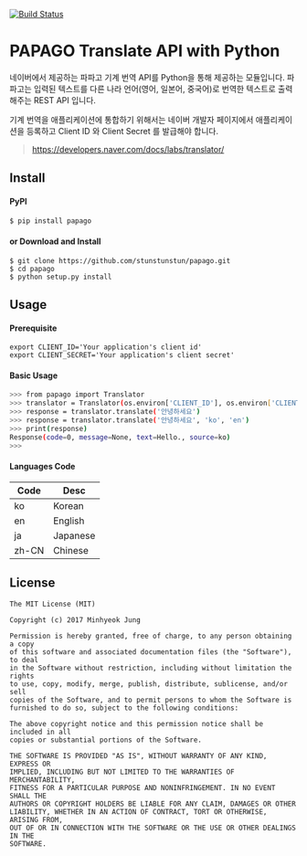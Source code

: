 [![Build Status](https://travis-ci.org/stunstunstun/papagotrans.svg?branch=master)](https://travis-ci.org/stunstunstun/papagotrans)

# PAPAGO Translate API with Python

네이버에서 제공하는 파파고 기계 번역 API를 Python을 통해 제공하는 모듈입니다. 파파고는 입력된 텍스트를 다른 나라 언어(영어, 일본어, 중국어)로 번역한 텍스트로 출력해주는 REST API 입니다. 

기계 번역을 애플리케이션에 통합하기 위해서는 네이버 개발자 페이지에서 애플리케이션을 등록하고 Client ID 와 Client Secret 를 발급해야 합니다.

> https://developers.naver.com/docs/labs/translator/

## Install

#### PyPI

```bash
$ pip install papago
```

#### or Download and Install

```
$ git clone https://github.com/stunstunstun/papago.git
$ cd papago
$ python setup.py install
```


## Usage

#### Prerequisite

```
export CLIENT_ID='Your application's client id'
export CLIENT_SECRET='Your application's client secret'
```

#### Basic Usage

```bash
>>> from papago import Translator
>>> translator = Translator(os.environ['CLIENT_ID'], os.environ['CLIENT_SECRET'])
>>> response = translator.translate('안녕하세요')
>>> response = translator.translate('안녕하세요', 'ko', 'en')
>>> print(response)
Response(code=0, message=None, text=Hello., source=ko)
>>> 
```

#### Languages Code

Code | Desc 
--|--
ko | Korean
en | English
ja | Japanese
zh-CN | Chinese

## License

```
The MIT License (MIT)

Copyright (c) 2017 Minhyeok Jung

Permission is hereby granted, free of charge, to any person obtaining a copy
of this software and associated documentation files (the "Software"), to deal
in the Software without restriction, including without limitation the rights
to use, copy, modify, merge, publish, distribute, sublicense, and/or sell
copies of the Software, and to permit persons to whom the Software is
furnished to do so, subject to the following conditions:

The above copyright notice and this permission notice shall be included in all
copies or substantial portions of the Software.

THE SOFTWARE IS PROVIDED "AS IS", WITHOUT WARRANTY OF ANY KIND, EXPRESS OR
IMPLIED, INCLUDING BUT NOT LIMITED TO THE WARRANTIES OF MERCHANTABILITY,
FITNESS FOR A PARTICULAR PURPOSE AND NONINFRINGEMENT. IN NO EVENT SHALL THE
AUTHORS OR COPYRIGHT HOLDERS BE LIABLE FOR ANY CLAIM, DAMAGES OR OTHER
LIABILITY, WHETHER IN AN ACTION OF CONTRACT, TORT OR OTHERWISE, ARISING FROM,
OUT OF OR IN CONNECTION WITH THE SOFTWARE OR THE USE OR OTHER DEALINGS IN THE
SOFTWARE.
```
